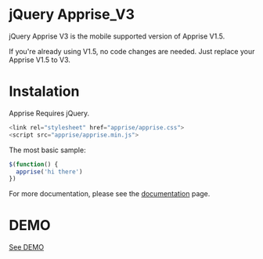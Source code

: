 # jQuery Apprise_V3
jQuery Apprise V3 is the mobile supported version of Apprise V1.5.

If you're already using V1.5, no code changes are needed. 
Just replace your Apprise V1.5 to V3.


# Instalation

Apprise Requires jQuery.

```js
<link rel="stylesheet" href="apprise/apprise.css">
<script src="apprise/apprise.min.js">
```
The most basic sample:

```js
$(function() {
  apprise('hi there')
})
```

For more documentation, please see the [documentation](https://exis9.github.io/Apprise_V3/apprise/sample.html) page.

# DEMO

[See DEMO](https://exis9.github.io/Apprise_V3/apprise/sample.html)
